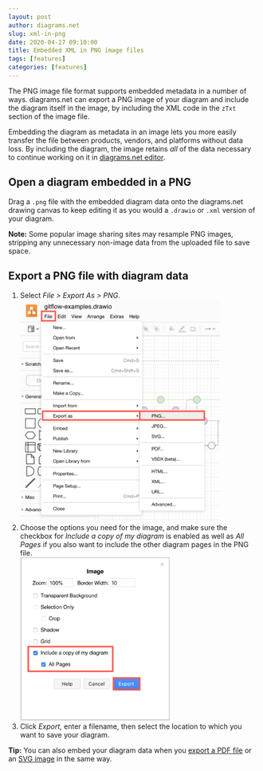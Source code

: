 ```yaml
---
layout: post
author: diagrams.net
slug: xml-in-png
date: 2020-04-27 09:10:00
title: Embedded XML in PNG image files
tags: [features]
categories: [features]
---
```


The PNG image file format supports embedded metadata in a number of ways. diagrams.net can export a PNG image of your diagram and include the diagram itself in the image, by including the XML code in the ``zTxt`` section of the image file.

Embedding the diagram as metadata in an image lets you more easily transfer the file between products, vendors, and platforms without data loss. By including the diagram, the image retains _all_ of the data necessary to continue working on it in [diagrams.net editor](http://app.diagrams.net).

## Open a diagram embedded in a PNG

Drag a ``.png`` file with the embedded diagram data onto the diagrams.net drawing canvas to keep editing it as you would a ``.drawio`` or ``.xml`` version of your diagram.

**Note:** Some popular image sharing sites may resample PNG images, stripping any unnecessary non-image data from the uploaded file to save space.

## Export a PNG file with diagram data

1. Select _File > Export As > PNG_.
<br /><img src="/assets/img/blog/export-png.png" width="400" alt="Export a diagram as a PNG from diagrams.net">
2. Choose the options you need for the image, and make sure the checkbox for _Include a copy of my diagram_ is enabled as well as _All Pages_ if you also want to include the other diagram pages in the PNG file.
<br /><img src="/assets/img/blog/export-png-options.png"  width="300" alt="Include your diagram data in the PNG file you export from diagrams.net">
3. Click _Export_, enter a filename, then select the location to which you want to save your diagram.

**Tip:**
You can also embed your diagram data when you [export a PDF file](/blog/export-pdf.html) or an [SVG image](/blog/export-svg.html) in the same way.
